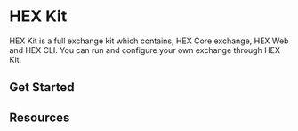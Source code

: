 # HEX Kit
HEX Kit is a full exchange kit which contains, HEX Core exchange, HEX Web and HEX CLI. You can run and configure your own exchange through HEX Kit.

## Get Started

## Resources
